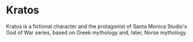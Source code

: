 # Kratos

Kratos is a fictional character and the protagonist of Santa Monica Studio's God of War series, based on Greek mythology and, later, Norse mythology.